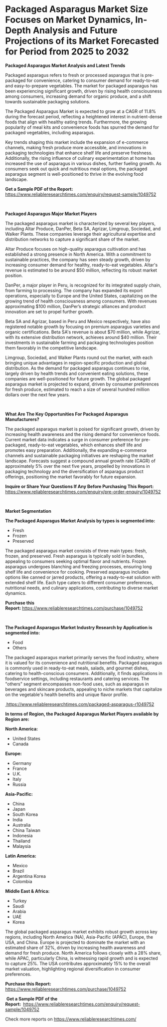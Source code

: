 <p><h1>Packaged Asparagus Market Size Focuses on Market Dynamics, In-Depth Analysis and Future Projections of its Market Forecasted for Period from 2025 to 2032</h1></p><p><strong>Packaged Asparagus Market Analysis and Latest Trends</strong></p>
<p><p>Packaged asparagus refers to fresh or processed asparagus that is pre-packaged for convenience, catering to consumer demand for ready-to-eat and easy-to-prepare vegetables. The market for packaged asparagus has been experiencing significant growth, driven by rising health consciousness among consumers, increasing demand for organic produce, and a shift towards sustainable packaging solutions. </p><p>The Packaged Asparagus Market is expected to grow at a CAGR of 11.8% during the forecast period, reflecting a heightened interest in nutrient-dense foods that align with healthy eating trends. Furthermore, the growing popularity of meal kits and convenience foods has spurred the demand for packaged vegetables, including asparagus. </p><p>Key trends shaping this market include the expansion of e-commerce channels, making fresh produce more accessible, and innovations in packaging technologies that enhance shelf life and preserve freshness. Additionally, the rising influence of culinary experimentation at home has increased the use of asparagus in various dishes, further fueling growth. As consumers seek out quick and nutritious meal options, the packaged asparagus segment is well-positioned to thrive in the evolving food landscape.</p></p>
<p><strong>Get a Sample PDF of the Report:&nbsp;</strong> <a href="https://www.reliableresearchtimes.com/enquiry/request-sample/1049752?utm_campaign=2199&utm_medium=2&utm_source=Github&utm_content=ia&utm_term=07042025&utm_id=packaged-asparagus">https://www.reliableresearchtimes.com/enquiry/request-sample/1049752</a></p>
<p>&nbsp;</p>
<p><strong>Packaged Asparagus Major Market Players</strong></p>
<p><p>The packaged asparagus market is characterized by several key players, including Altar Produce, DanPer, Beta SA, Agrizar, Limgroup, Sociedad, and Walker Plants. These companies leverage their agricultural expertise and distribution networks to capture a significant share of the market.</p><p>Altar Produce focuses on high-quality asparagus cultivation and has established a strong presence in North America. With a commitment to sustainable practices, the company has seen steady growth, driven by increasing consumer demand for healthy, ready-to-eat vegetables. Altar's revenue is estimated to be around $50 million, reflecting its robust market position.</p><p>DanPer, a major player in Peru, is recognized for its integrated supply chain, from farming to processing. The company has expanded its export operations, especially to Europe and the United States, capitalizing on the growing trend of health consciousness among consumers. With revenues approximating $100 million, DanPer’s strategic alliances and product innovation are set to propel further growth.</p><p>Beta SA and Agrizar, based in Peru and Mexico respectively, have also registered notable growth by focusing on premium asparagus varieties and organic certifications. Beta SA's revenue is about $70 million, while Agrizar, with its extensive distribution network, achieves around $40 million. Their investments in sustainable farming and packaging technologies position them favorably in the competitive landscape.</p><p>Limgroup, Sociedad, and Walker Plants round out the market, with each bringing unique advantages in region-specific production and global distribution. As the demand for packaged asparagus continues to rise, largely driven by health trends and convenient eating solutions, these companies are well-positioned for future growth. The global packaged asparagus market is projected to expand, driven by consumer preferences for fresh produce, estimated to reach a size of several hundred million dollars over the next few years.</p></p>
<p>&nbsp;</p>
<p><strong>What Are The Key Opportunities For Packaged Asparagus Manufacturers?</strong></p>
<p><p>The packaged asparagus market is poised for significant growth, driven by increasing health awareness and the rising demand for convenience foods. Current market data indicates a surge in consumer preference for pre-packaged, ready-to-eat vegetables, which enhances shelf life and promotes easy preparation. Additionally, the expanding e-commerce channels and sustainable packaging initiatives are reshaping the market landscape. Forecasts suggest a compound annual growth rate (CAGR) of approximately 5% over the next five years, propelled by innovations in packaging technology and the diversification of asparagus product offerings, positioning the market favorably for future expansion.</p></p>
<p><strong>Inquire or Share Your Questions If Any Before Purchasing This Report:</strong> <a href="https://www.reliableresearchtimes.com/enquiry/pre-order-enquiry/1049752?utm_campaign=2199&utm_medium=2&utm_source=Github&utm_content=ia&utm_term=07042025&utm_id=packaged-asparagus">https://www.reliableresearchtimes.com/enquiry/pre-order-enquiry/1049752</a></p>
<p>&nbsp;</p>
<p><strong>Market Segmentation</strong></p>
<p><strong>The Packaged Asparagus Market Analysis by types is segmented into:</strong></p>
<p><ul><li>Fresh</li><li>Frozen</li><li>Preserved</li></ul></p>
<p><p>The packaged asparagus market consists of three main types: fresh, frozen, and preserved. Fresh asparagus is typically sold in bundles, appealing to consumers seeking optimal flavor and nutrients. Frozen asparagus undergoes blanching and freezing processes, ensuring long shelf life and convenience for cooking. Preserved asparagus includes options like canned or jarred products, offering a ready-to-eat solution with extended shelf life. Each type caters to different consumer preferences, nutritional needs, and culinary applications, contributing to diverse market dynamics.</p></p>
<p><strong>Purchase this Report:&nbsp;</strong><a href="https://www.reliableresearchtimes.com/purchase/1049752?utm_campaign=2199&utm_medium=2&utm_source=Github&utm_content=ia&utm_term=07042025&utm_id=packaged-asparagus">https://www.reliableresearchtimes.com/purchase/1049752</a></p>
<p>&nbsp;</p>
<p><strong>The Packaged Asparagus Market Industry Research by Application is segmented into:</strong></p>
<p><ul><li>Food</li><li>Others</li></ul></p>
<p><p>The packaged asparagus market primarily serves the food industry, where it is valued for its convenience and nutritional benefits. Packaged asparagus is commonly used in ready-to-eat meals, salads, and gourmet dishes, catering to health-conscious consumers. Additionally, it finds applications in foodservice settings, including restaurants and catering services. The "others" segment encompasses non-food uses, such as asparagus in beverages and skincare products, appealing to niche markets that capitalize on the vegetable's health benefits and unique flavor profile.</p></p>
<p><a href="https://www.reliableresearchtimes.com/packaged-asparagus-r1049752?utm_campaign=2199&utm_medium=2&utm_source=Github&utm_content=ia&utm_term=07042025&utm_id=packaged-asparagus">&nbsp;https://www.reliableresearchtimes.com/packaged-asparagus-r1049752</a></p>
<p><strong>In terms of Region, the Packaged Asparagus Market Players available by Region are:</strong></p>
<p>
    <p> <strong> North America: </strong>
        <ul>
            <li>United States</li>
            <li>Canada</li>
        </ul>
        </p> 
    <p> <strong> Europe: </strong>
        <ul>
            <li>Germany</li>
            <li>France</li>
            <li>U.K.</li>
            <li>Italy</li>
            <li>Russia</li>
        </ul>
        </p> 
    <p> <strong> Asia-Pacific: </strong>
        <ul>
            <li>China</li>
            <li>Japan</li>
            <li>South Korea</li>
            <li>India</li>
            <li>Australia</li>
            <li>China Taiwan</li>
            <li>Indonesia</li>
            <li>Thailand</li>
            <li>Malaysia</li>
        </ul>
        </p> 
    <p> <strong> Latin America: </strong>
        <ul>
            <li>Mexico</li>
            <li>Brazil</li>
            <li>Argentina Korea</li>
            <li>Colombia</li>
        </ul>
        </p> 
    <p> <strong> Middle East & Africa: </strong>
        <ul>
            <li>Turkey</li>
            <li>Saudi</li>
            <li>Arabia</li>
            <li>UAE</li>
            <li>Korea</li>
        </ul>
    </p>
    </p>
<p><p>The global packaged asparagus market exhibits robust growth across key regions, including North America (NA), Asia-Pacific (APAC), Europe, the USA, and China. Europe is projected to dominate the market with an estimated share of 32%, driven by increasing health awareness and demand for fresh produce. North America follows closely with a 28% share, while APAC, particularly China, is witnessing rapid growth and is expected to capture 25%. The USA contributes approximately 15% to the overall market valuation, highlighting regional diversification in consumer preferences.</p></p>
<p><strong>Purchase this Report: </strong><a href="https://www.reliableresearchtimes.com/purchase/1049752?utm_campaign=2199&utm_medium=2&utm_source=Github&utm_content=ia&utm_term=07042025&utm_id=packaged-asparagus">https://www.reliableresearchtimes.com/purchase/1049752</a></p>
<p>&nbsp;<strong>Get a Sample PDF of the Report:&nbsp;&nbsp;</strong><a href="https://www.reliableresearchtimes.com/enquiry/request-sample/1049752?utm_campaign=2199&utm_medium=2&utm_source=Github&utm_content=ia&utm_term=07042025&utm_id=packaged-asparagus">https://www.reliableresearchtimes.com/enquiry/request-sample/1049752</a></p>
<p><strong></strong></p>
<p>Check more reports on <a href="https://www.reliableresearchtimes.com/?utm_campaign=2199&utm_medium=2&utm_source=Github&utm_content=ia&utm_term=07042025&utm_id=packaged-asparagus">https://www.reliableresearchtimes.com/</a></p>